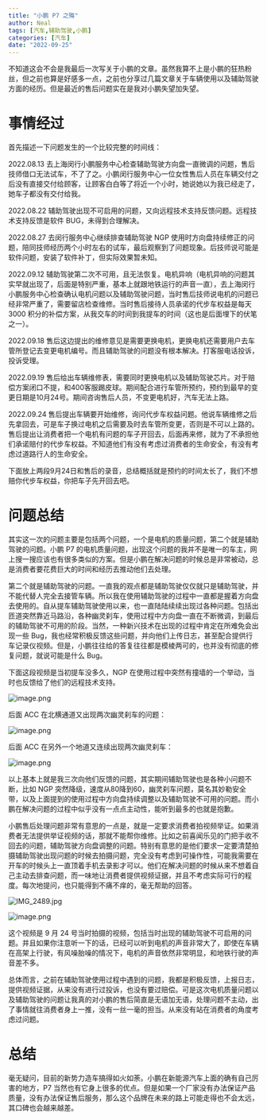 ```yaml
---
title: "小鹏 P7 之殤"
author: Neal
tags: [汽车,辅助驾驶,小鹏]
categories: [汽车]
date: "2022-09-25"
---
```


不知道这会不会是我最后一次写关于小鹏的文章。虽然我算不上是小鹏的狂热粉丝，但之前也算是好感多一点，之前也分享过几篇文章关于车辆使用以及辅助驾驶方面的经历。但是最近的售后问题实在是我对小鹏失望加失望。

# 事情经过

首先描述一下问题发生的一个比较完整的时间线：

2022.08.13 去上海闵行小鹏服务中心检查辅助驾驶方向盘一直微调的问题，售后技师借口无法试车，不了了之。小鹏闵行服务中心一位女性售后人员在车辆交付之后没有直接交付给顾客，让顾客白白等了将近一个小时，她说她以为我已经走了，她车子都没有交付给我。

2022.08.22 辅助驾驶出现不可启用的问题，又向远程技术支持反馈问题。远程技术支持反馈是软件 BUG，未得到合理解决。

2022.08.27 去闵行服务中心继续排查辅助驾驶 NGP 使用时方向盘持续修正的问题，陪同技师经历两个小时左右的试车，最后观察到了问题现象。后技师说可能是软件问题，安装了软件补丁，但实际效果暂未知。

2022.09.12 辅助驾驶第二次不可用，且无法恢复。电机异响（电机异响的问题其实早就出现了，后面是特别严重，基本上就跟地铁运行的声音一直），去上海闵行小鹏服务中心检查确认电机问题以及辅助驾驶问题，当时售后技师说电机的问题已经非常严重了，需要留店检查维修。当时售后接待人员承诺的代步车权益是每天 3000 积分的补偿方案，从我交车的时间到我提车的时间（这也是后面埋下的伏笔之一）。

2022.09.18 售后这边提出的维修意见是需要更换电机，更换电机还需要用户去车管所登记去变更电机编号。而且辅助驾驶的问题没有根本解决。打客服电话投诉，投诉受理。

2022.09.19 售后给出车辆维修表，需要同时更换电机以及辅助驾驶芯片。对于赔偿方案闭口不提，和400客服踢皮球。期间配合进行车管所预约，预约到最早的变更日期是10月24号。期间咨询售后人员，不变更电机好，汽车无法上路。

2022.09.24 售后提出车辆要开始维修，询问代步车权益问题。他说车辆维修之后先拿回去，可是车子换过电机之后需要及时去车管所变更，否则是不可以上路的。售后提出让消费者把一个电机有问题的车子开回去，后面再来修，就为了不承担他们承诺赔付的代步车权益。不知道他们有没有考虑过消费者的生命安全，有没有考虑过道路行人的生命安全。

下面放上两段9月24日和售后的录音，总结概括就是预约的时间太长了，我们不想赔你代步车权益，你把车子先开回去吧。

# 问题总结

其实这一次的问题主要是包括两个问题，一个是电机的质量问题，第二个就是辅助驾驶的问题。小鹏 P7 的电机质量问题，出现这个问题的我并不是唯一的车主，网上搜一搜应该也有很多类似的方案。但是小鹏在解决问题的时候总是非常被动，总是消费者要花费巨大的时间和经历去推动他们去处理。

第二个就是辅助驾驶的问题。一直我的观点都是辅助驾驶仅仅就只是辅助驾驶，并不能代替人完全去接管车辆。所以我在使用辅助驾驶的过程中一直都是握着方向盘去使用的。自从提车辅助驾驶使用以来，也一直陆陆续续出现过各种问题。包括出匝道突然靠近马路沿，各种幽灵刹车，使用过程中方向盘一直在不断微调，到最后的辅助驾驶不可用的阶段。当然，一种新兴技术在出现的过程中肯定在所难免会出现一些 Bug，我也经常积极反馈这些问题，并向他们上传日志，甚至配合提供行车记录仪视频。但是，小鹏往往给的答复往往都是模棱两可的，也并没有彻底的修复问题，就说可能是什么 Bug。

下面这段视频是当初提车没多久，NGP 在使用过程中突然有撞墙的一个举动，当时也反馈给了他们的远程技术支持。

![image.png](https://s2.loli.net/2022/09/25/uxAaHDtbfB8dkIq.jpg)

后面 ACC 在北横通道又出现两次幽灵刹车的问题：

![image.png](https://s2.loli.net/2022/09/25/2Ygm7uK8pM5S3qf.jpg)

后面 ACC 在另外一个地道又连续出现两次幽灵刹车：

![image.png](https://s2.loli.net/2022/09/25/txelfjwUqQrJKTH.jpg)

以上基本上就是我三次向他们反馈的问题，其实期间辅助驾驶也是各种小问题不断，比如 NGP 突然降级，速度从80降到60，幽灵刹车问题，莫名其妙勒安全带，以及上面提到的使用过程中方向盘持续调整以及辅助驾驶不可用的问题。而小鹏在解决问题的过程中似乎没有一点点主动性，能听到最多的也就是抱歉。

小鹏售后处理问题非常有意思的一点是，就是一定要求消费者拍视频举证。如果消费者无法提供举证视频的话，那就不能帮你维修。比如之前喜闻乐见的门把手收不回去的问题，辅助驾驶方向盘调整的问题。特别有意思的是他们要求一定要清楚拍摄辅助驾驶出现问题的时候去拍摄问题，完全没有考虑到可操作性，可能我需要在开车的时候头上一直顶着手机去录影才可以。他们在解决问题的时候从来不想着自己主动去排查问题，而一味地让消费者提供视频证据，并且不考虑实际可行的程度。每次地提问，也只能得到不痛不痒的，毫无帮助的回答。

![IMG_2489.jpg](https://s2.loli.net/2022/09/25/DrfNEqpuakTUtPs.jpg)

![image.png](https://s2.loli.net/2022/09/25/UelqrcLu8f6hIZ5.png)

这个视频是 9 月 24 号当时拍摄的视频，包括当时出现的辅助驾驶不可启用的问题。并且如果你注意听一下的话，已经可以听到电机的声音非常大了，即使在车辆在高架上行驶，有风噪胎噪的情况下，电机的声音依然非常明显，和地铁行驶的声音差不多。

总体而言，之前在辅助驾驶使用过程中遇到的问题，我都是积极反馈，上报日志，提供视频证据，从来没有进行过投诉，也没有要过赔偿。可是这次电机质量问题以及辅助驾驶的问题让我真的对小鹏的售后简直是无语加无语，处理问题不主动，出了事情就往消费者身上一推，没有一丝一毫的担当。从来没有站在消费者的角度考虑过问题。

# 总结

毫无疑问，目前的新势力造车搞得如火如荼。小鹏在新能源汽车上面的确有自己厉害的地方，P7 当然也有它身上很多的优点。但是如果一个厂家没有办法保证产品质量，没有办法保证售后服务，那么这个品牌在未来的路上可能走得也不会太远，其口碑也会越来越差。
